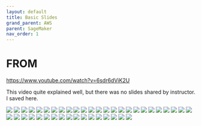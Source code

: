 ```yaml
---
layout: default
title: Basic Slides
grand_parent: AWS
parent: SageMaker
nav_order: 1
---
```


# FROM
https://www.youtube.com/watch?v=6sdr6dViK2U

This video quite explained well, but there was no slides shared by instructor. I saved here.

![](/images/aws/sagemaker/KakaoTalk_Image_2024-04-21-19-01-31_001.jpeg)
![](/images/aws/sagemaker/KakaoTalk_Image_2024-04-21-19-01-31_002.jpeg)
![](/images/aws/sagemaker/KakaoTalk_Image_2024-04-21-19-01-32_003.jpeg)
![](/images/aws/sagemaker/KakaoTalk_Image_2024-04-21-19-01-32_004.jpeg)
![](/images/aws/sagemaker/KakaoTalk_Image_2024-04-21-19-01-32_005.jpeg)
![](/images/aws/sagemaker/KakaoTalk_Image_2024-04-21-19-01-32_006.jpeg)
![](/images/aws/sagemaker/KakaoTalk_Image_2024-04-21-19-01-32_007.jpeg)
![](/images/aws/sagemaker/KakaoTalk_Image_2024-04-21-19-01-32_008.jpeg)
![](/images/aws/sagemaker/KakaoTalk_Image_2024-04-21-19-01-32_009.jpeg)
![](/images/aws/sagemaker/KakaoTalk_Image_2024-04-21-19-01-32_010.jpeg)
![](/images/aws/sagemaker/KakaoTalk_Image_2024-04-21-19-01-32_011.jpeg)
![](/images/aws/sagemaker/KakaoTalk_Image_2024-04-21-19-01-32_012.jpeg)
![](/images/aws/sagemaker/KakaoTalk_Image_2024-04-21-19-01-33_013.jpeg)
![](/images/aws/sagemaker/KakaoTalk_Image_2024-04-21-19-01-33_014.jpeg)
![](/images/aws/sagemaker/KakaoTalk_Image_2024-04-21-19-01-33_015.jpeg)
![](/images/aws/sagemaker/KakaoTalk_Image_2024-04-21-19-01-33_016.jpeg)
![](/images/aws/sagemaker/KakaoTalk_Image_2024-04-21-19-01-33_017.jpeg)
![](/images/aws/sagemaker/KakaoTalk_Image_2024-04-21-19-01-33_018.jpeg)
![](/images/aws/sagemaker/KakaoTalk_Image_2024-04-21-19-01-33_019.jpeg)
![](/images/aws/sagemaker/KakaoTalk_Image_2024-04-21-19-01-33_020.jpeg)
![](/images/aws/sagemaker/KakaoTalk_Image_2024-04-21-19-01-34_021.jpeg)
![](/images/aws/sagemaker/KakaoTalk_Image_2024-04-21-19-01-34_022.jpeg)
![](/images/aws/sagemaker/KakaoTalk_Image_2024-04-21-19-01-34_023.jpeg)
![](/images/aws/sagemaker/KakaoTalk_Image_2024-04-21-19-01-34_024.jpeg)
![](/images/aws/sagemaker/KakaoTalk_Image_2024-04-21-19-01-34_025.jpeg)
![](/images/aws/sagemaker/KakaoTalk_Image_2024-04-21-19-01-34_026.jpeg)
![](/images/aws/sagemaker/KakaoTalk_Image_2024-04-21-19-01-34_027.jpeg)
![](/images/aws/sagemaker/KakaoTalk_Image_2024-04-21-19-01-35_028.jpeg)
![](/images/aws/sagemaker/KakaoTalk_Image_2024-04-21-19-01-35_029.jpeg)
![](/images/aws/sagemaker/KakaoTalk_Image_2024-04-21-19-01-35_030.jpeg)
![](/images/aws/sagemaker/KakaoTalk_Image_2024-04-21-19-01-42_001.jpeg)
![](/images/aws/sagemaker/KakaoTalk_Image_2024-04-21-19-01-42_002.jpeg)
![](/images/aws/sagemaker/KakaoTalk_Image_2024-04-21-19-01-42_003.jpeg)
![](/images/aws/sagemaker/KakaoTalk_Image_2024-04-21-19-01-42_004.jpeg)
![](/images/aws/sagemaker/KakaoTalk_Image_2024-04-21-19-01-42_005.jpeg)
![](/images/aws/sagemaker/KakaoTalk_Image_2024-04-21-19-01-42_006.jpeg)
![](/images/aws/sagemaker/KakaoTalk_Image_2024-04-21-19-01-42_007.jpeg)
![](/images/aws/sagemaker/KakaoTalk_Image_2024-04-21-19-01-42_008.jpeg)
![](/images/aws/sagemaker/KakaoTalk_Image_2024-04-21-19-01-42_009.jpeg)
![](/images/aws/sagemaker/KakaoTalk_Image_2024-04-21-19-01-42_010.jpeg)
![](/images/aws/sagemaker/KakaoTalk_Image_2024-04-21-19-01-43_011.jpeg)
![](/images/aws/sagemaker/KakaoTalk_Image_2024-04-21-19-01-43_012.jpeg)

